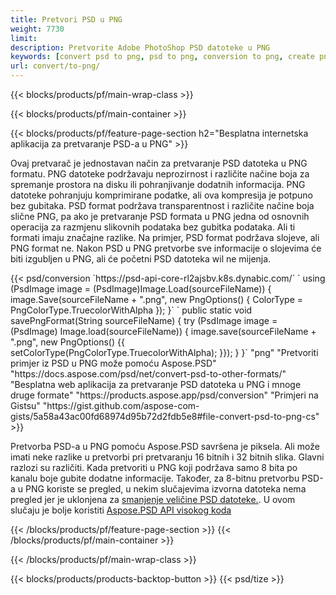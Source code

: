 ```yaml
---
title: Pretvori PSD u PNG
weight: 7730
limit: 
description: Pretvorite Adobe PhotoShop PSD datoteke u PNG
keywords: [convert psd to png, psd to png, conversion to png, create png from psd, print psd as png]
url: convert/to-png/
---
```


{{< blocks/products/pf/main-wrap-class >}}

{{< blocks/products/pf/main-container >}}

{{< blocks/products/pf/feature-page-section h2="Besplatna internetska aplikacija za pretvaranje PSD-a u PNG" >}}
<p>Ovaj pretvarač je jednostavan način za pretvaranje PSD datoteka u PNG formatu. PNG datoteke podržavaju neprozirnost i različite načine boja za spremanje prostora na disku ili pohranjivanje dodatnih informacija. PNG datoteke pohranjuju komprimirane podatke, ali ova kompresija je potpuno bez gubitaka. PSD format podržava transparentnost i različite načine boja slične PNG, pa ako je pretvaranje PSD formata u PNG jedna od osnovnih operacija za razmjenu slikovnih podataka bez gubitka podataka. Ali ti formati imaju značajne razlike. Na primjer, PSD format podržava slojeve, ali PNG format ne. Nakon PSD u PNG pretvorbe sve informacije o slojevima će biti izgubljen u PNG, ali će početni PSD datoteka wil ne mijenja.</p>
{{< psd/conversion `https://psd-api-core-rl2ajsbv.k8s.dynabic.com/` 
`    using (PsdImage image = (PsdImage)Image.Load(sourceFileName))
    {
        image.Save(sourceFileName + ".png",  new PngOptions() {  ColorType = PngColorType.TruecolorWithAlpha });
    }` 
	`    public static void savePngFormat(String sourceFileName) {
        try (PsdImage image = (PsdImage) Image.load(sourceFileName)) {
            image.save(sourceFileName + ".png", new PngOptions() {{
                setColorType(PngColorType.TruecolorWithAlpha);
            }});
        }
    }` 
	"png" 
"Pretvoriti primjer iz PSD u PNG može pomoću Aspose.PSD"  "https://docs.aspose.com/psd/net/convert-psd-to-other-formats/" 
"Besplatna web aplikacija za pretvaranje PSD datoteka u PNG i mnoge druge formate" "https://products.aspose.app/psd/conversion" 
"Primjeri na Gistsu" "https://gist.github.com/aspose-com-gists/5a58a43ac00fd68974d95b72d2fdb5e8#file-convert-psd-to-png-cs" >}}
<p>Pretvorba PSD-a u PNG pomoću Aspose.PSD savršena je piksela. Ali može imati neke razlike u pretvorbi pri pretvaranju 16 bitnih i 32 bitnih slika. Glavni razlozi su različiti. Kada pretvoriti u PNG koji podržava samo 8 bita po kanalu boje gubite dodatne informacije. Također, za 8-bitnu pretvorbu PSD-a u PNG koriste se pregled, u nekim slučajevima izvorna datoteka nema pregled jer je uklonjena za <a href="/psd/reduce-size">smanjenje veličine PSD datoteke.</a>. U ovom slučaju je bolje koristiti <a href="/psd">Aspose.PSD API visokog koda</a></p>
{{< /blocks/products/pf/feature-page-section >}}
{{< /blocks/products/pf/main-container >}}


{{< /blocks/products/pf/main-wrap-class >}}

{{< blocks/products/products-backtop-button >}}
{{< psd/tize >}}
